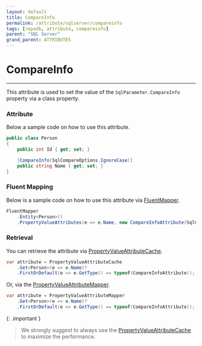 ```yaml
---
layout: default
title: CompareInfo
permalink: /attribute/sqlserver/compareinfo
tags: [repodb, attribute, compareinfo]
parent: "SQL Server"
grand_parent: ATTRIBUTES
---
```


# CompareInfo

---

This attribute is used to set the value of the `SqlParameter.CompareInfo` property via a class property.

### Attribute

Below a sample code on how to use this attribute.

```csharp
public class Person
{
    public int Id { get; set; }

    [CompareInfo(SqlCompareOptions.IgnoreCase)]
    public string Name { get; set; }
}
```

### Fluent Mapping

Below is a sample code on how to use this attribute via [FluentMapper](/mapper/fluentmapper).

```csharp
FluentMapper
    .Entity<Person>()
    .PropertyValueAttributes(e => e.Name, new CompareInfoAttribute(SqlCompareOptions.IgnoreCase));
```

### Retrieval

You can retrieve the attribute via [PropertyValueAttributeCache](/cacher/propertyvalueattributecache).

```csharp
var attribute = PropertyValueAttributeCache
    .Get<Person>(e => e.Name)?
    .FirstOrDefault(e => e.GetType() == typeof(CompareInfoAttribute));
```

Or, via the [PropertyValueAttributeMapper](/mapper/propertyvalueattributemapper).

```csharp
var attribute = PropertyValueAttributeMapper
    .Get<Person>(e => e.Name)?
    .FirstOrDefault(e => e.GetType() == typeof(CompareInfoAttribute));
```

{: .important }
> We strongly suggest to always use the [PropertyValueAttributeCache](/cacher/propertyvalueattributecache) to maximize the performance.